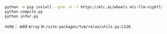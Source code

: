 ```sh
python -m pip install --pre -U -f https://mlc.ai/wheels mlc-llm-nightly mlc-ai-nightly
python compile.py
python infer.py
```

note：
add `Array` in `/site-packages/tvm/relax/utils.py:L120`.